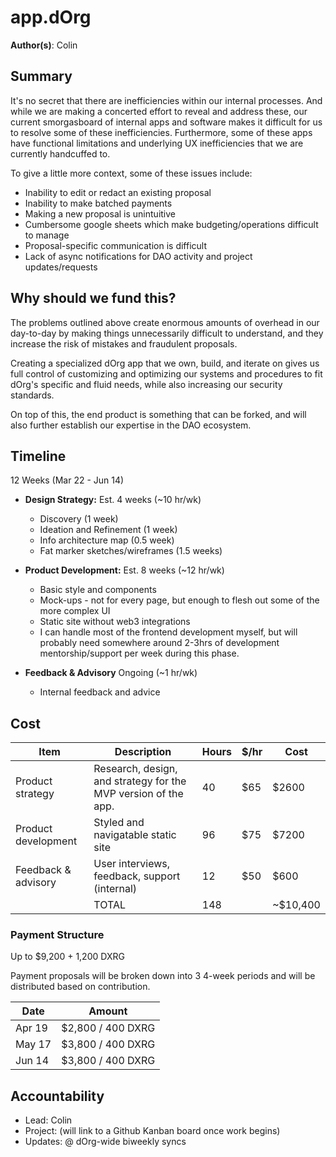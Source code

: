 # app.dOrg 

**Author(s)**: Colin

## Summary

It's no secret that there are inefficiencies within our internal processes. And while we are making a concerted effort to reveal and address these, our current smorgasboard of internal apps and software makes it difficult for us to resolve some of these inefficiencies. Furthermore, some of these apps have functional limitations and underlying UX inefficiencies that we are currently handcuffed to.

To give a little more context, some of these issues include:
- Inability to edit or redact an existing proposal
- Inability to make batched payments
- Making a new proposal is unintuitive
- Cumbersome google sheets which make budgeting/operations difficult to manage
- Proposal-specific communication is difficult
- Lack of async notifications for DAO activity and project updates/requests


## Why should we fund this?

The problems outlined above create enormous amounts of overhead in our day-to-day by making things unnecessarily difficult to understand, and they increase the risk of mistakes and fraudulent proposals.

Creating a specialized dOrg app that we own, build, and iterate on gives us full control of customizing and optimizing our systems and procedures to fit dOrg's specific and fluid needs, while also increasing our security standards.

On top of this, the end product is something that can be forked, and will also further establish our expertise in the DAO ecosystem.

## Timeline

12 Weeks (Mar 22 - Jun 14)

- **Design Strategy:** Est. 4 weeks (~10 hr/wk)
    - Discovery (1 week)
    - Ideation and Refinement (1 week)
    - Info architecture map (0.5 week)
    - Fat marker sketches/wireframes (1.5 weeks)
- **Product Development:** Est. 8 weeks (~12 hr/wk)
    - Basic style and components
    - Mock-ups - not for every page, but enough to flesh out some of the more complex UI
    - Static site without web3 integrations
    - I can handle most of the frontend development myself, but will probably need somewhere around 2-3hrs of development mentorship/support per week during this phase.

- **Feedback & Advisory** Ongoing (~1 hr/wk)
    - Internal feedback and advice

## Cost

| Item | Description | Hours | $/hr |Cost |
|-|-|-|-|-|
| Product strategy | Research, design, and strategy for the MVP version of the app. | 40 | $65 | $2600 |
| Product development | Styled and navigatable static site | 96 | $75 | $7200 |
| Feedback & advisory | User interviews, feedback, support (internal) | 12 | $50 | $600 |
| | TOTAL | 148 | | ~$10,400 |

### Payment Structure

Up to $9,200 + 1,200 DXRG

Payment proposals will be broken down into 3 4-week periods and will be distributed based on contribution.

| Date | Amount |
|-|-|
| Apr 19 | $2,800 / 400 DXRG |
| May 17 | $3,800 / 400 DXRG |
| Jun 14 | $3,800 / 400 DXRG |

## Accountability
- Lead: Colin
- Project: (will link to a Github Kanban board once work begins)
- Updates: @ dOrg-wide biweekly syncs
